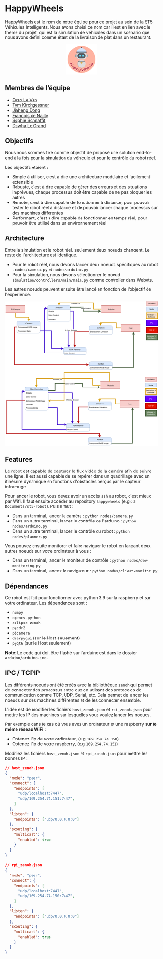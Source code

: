 # HappyWheels

HappyWheels est le nom de notre équipe pour ce projet au sein de la ST5 Véhicules Intelligents. Nous avons choisi ce nom car il est en lien avec le thème du projet,
qui est la simulation de véhicules dans un scénario que nous avons défini comme étant de la livraison de plat dans un restaurant.

<center><img src="docs/src/logo_happy_wheels.png" alt="HappyWheels Logo"/></center>

## Membres de l'équipe

- [Enzo Le Van](https://github.com/Hennzau)
- [Tom Kirchgessner]()
- [Jiaheng Dong]()
- [François de Nailly]()
- [Sophie Schnaffit]()
- [Dawha Le Grand]()

## Objectifs

Nous nous sommes fixé comme objectif de proposé une solution end-to-end à la fois pour la simulation du véhicule et pour le contrôle du robot réel.

Les objectifs étaient :
- Simple à utiliser, c'est à dire une architecture modulaire et facilement extensible
- Robuste, c'est à dire capable de gérer des erreurs et des situations imprévues, chaque processus doit être capable de ne pas bloquer les autres
- Remote, c'est à dire capable de fonctionner à distance, pour pouvoir tester le robot réel à distance et de pouvoir lancer chaque processus sur des machines différentes
- Performant, c'est à dire capable de fonctionner en temps réel, pour pouvoir être utilisé dans un environnement réel

## Architecture

Entre la simulation et le robot réel, seulement deux noeuds changent. Le reste de l'architecture est identique.

- Pour le robot réel, nous devons lancer deux noeuds spécifiques au robot : `nodes/camera.py` et `nodes/arduino.py`
- Pour la simulation, nous devons sélectionner le noeud `simulation/controllers/main/main.py` comme controller dans Webots.

Les autres noeuds peuvent ensuite être lancé en fonction de l'objectif de l'expérience.

![Architecture](docs/src/happywheels.drawio.png)

## Features

Le robot est capable de capturer le flux vidéo de la caméra afin de suivre une ligne. Il est aussi capable de se repérer dans un quadrillage avec
un itinéraire dynamique en fonctions d'obstacles perçus par le capteur infrarouge.

Pour lancer le robot, vous devez avoir un accès `ssh` au robot, c'est mieux par Wifi. Il faut ensuite accéder au repository `happywheels` (e.g `cd Documents/st5-robot`).
Puis il faut :

- Dans un terminal, lancer la caméra : `python nodes/camera.py`
- Dans un autre terminal, lancer le contrôle de l'arduino : `python nodes/arduino.py`
- Dans un autre terminal, lancer le contrôle du robot : `python nodes/planner.py`

Vous pouvez ensuite monitorer et faire naviguer le robot en lançant deux autres noeuds sur votre ordinateur à vous :

- Dans un terminal, lancer le moniteur de contrôle : `python nodes/dev-monitoring.py`
- Dans un terminal, lancez le navigateur : `python nodes/client-monitor.py`

## Dépendances

Ce robot est fait pour fonctionner avec python 3.9 sur la raspberry et sur votre ordinateur. Les dépendences sont :

- `numpy`
- `opencv-python`
- `eclipse-zenoh`
- `pycdr2`
- `picamera`
- `dearpygui` (sur le Host seulement)
- `pyqt6` (sur le Host seulement)

**Note**: Le code qui doit être flashé sur l'arduino est dans le dossier `arduino/arduino.ino`.

## IPC / TCPIP

Les différents noeuds ont été créés avec la bibliothèque `zenoh` qui permet de connecter des processus entre eux en utlisant des protocoles de communication
comme TCP, UDP, Serial, etc. Cela permet de lancer les noeuds sur des machines différentes et de les connecter ensemble.

L'idée est de modifier les fichiers `host_zenoh.json` et `rpi_zenoh.json` pour mettre les IP des machines sur lesquelles vous voulez lancer les noeuds.

Par exemple dans le cas où vous avez un ordinateur et une raspberry **sur le même réseau WiFi** :

- Obtenez l'ip de votre ordinateur, (e.g `169.254.74.150`)
- Obtenez l'ip de votre raspberry, (e.g `169.254.74.151`)

Modifiez les fichiers `host_zenoh.json` et `rpi_zenoh.json` pour mettre les bonnes IP :

```json
// host_zenoh.json
{
  "mode": "peer",
  "connect": {
    "endpoints": [
      "udp/localhost:7447",
      "udp/169.254.74.151:7447",
    ]
  },
  "listen": {
    "endpoints": ["udp/0.0.0.0:0"]
  },
  "scouting": {
    "multicast": {
      "enabled": true
    }
  }
}

// rpi_zenoh.json
{
  "mode": "peer",
  "connect": {
    "endpoints": [
      "udp/localhost:7447",
      "udp/169.254.74.150:7447",
    ]
  },
  "listen": {
    "endpoints": ["udp/0.0.0.0:0"]
  },
  "scouting": {
    "multicast": {
      "enabled": true
    }
  }
}
```
